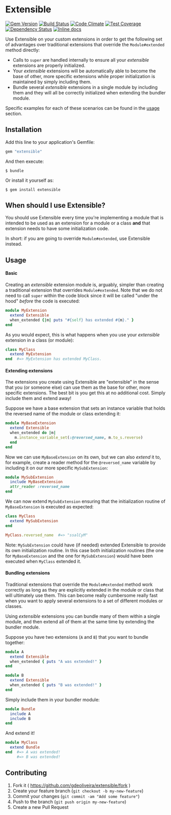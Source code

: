 # Extensible

[![Gem Version](http://img.shields.io/gem/v/extensible.svg)][gem]
[![Build Status](http://img.shields.io/travis/gdeoliveira/extensible.svg)][travis]
[![Code Climate](http://img.shields.io/codeclimate/github/gdeoliveira/extensible.svg)][codeclimate]
[![Test Coverage](http://img.shields.io/codeclimate/coverage/github/gdeoliveira/extensible.svg)][codeclimate]
[![Dependency Status](http://img.shields.io/gemnasium/gdeoliveira/extensible.svg)][gemnasium]
[![Inline docs](http://inch-ci.org/github/gdeoliveira/extensible.svg?branch=master)][inch-ci]

[gem]: https://rubygems.org/gems/extensible
[travis]: http://travis-ci.org/gdeoliveira/extensible
[codeclimate]: https://codeclimate.com/github/gdeoliveira/extensible
[gemnasium]: https://gemnasium.com/gdeoliveira/extensible#development-dependencies
[inch-ci]: http://inch-ci.org/github/gdeoliveira/extensible

Use Extensible on your custom extensions in order to get the following set of advantages over traditional extensions that override the `Module#extended` method directly:

- Calls to `super` are handled internally to ensure all your _extensible_ extensions are properly initialized.
- Your _extensible_ extensions will be automatically able to become the base of other, more specific extensions while proper initialization is maintained by simply including them.
- Bundle several _extensible_ extensions in a single module by including them and they will all be correctly initialized when extending the bundler module.

Specific examples for each of these scenarios can be found in the [usage](#usage) section.

## Installation

Add this line to your application's Gemfile:

```ruby
gem "extensible"
```

And then execute:

    $ bundle

Or install it yourself as:

    $ gem install extensible

## When should I use Extensible?

You should use Extensible every time you're implementing a module that is intended to be used as an extension for a module or a class **and** that extension needs to have some initialization code.

In short: if you are going to override `Module#extended`, use Extensible instead.

## <a name="usage"></a>Usage

#### Basic

Creating an _extensible_ extension module is, arguably, simpler than creating a traditional extension that overrides `Module#extended`. Note that we do not need to call `super` within the code block since it will be called "under the hood" _before_ the code is executed:

```ruby
module MyExtension
  extend Extensible
  when_extended {|m| puts "#{self} has extended #{m}." }
end
```

As you would expect, this is what happens when you use your _extensible_ extension in a class (or module):

```ruby
class MyClass
  extend MyExtension
end  #=> MyExtension has extended MyClass.
```

#### Extending extensions

The extensions you create using Extensible are "extensible" in the sense that you (or someone else) can use them as the base for other, more specific extensions. The best bit is you get this at no additional cost. Simply include them and extend away!

Suppose we have a base extension that sets an instance variable that holds the reversed name of the module or class extending it:

```ruby
module MyBaseExtension
  extend Extensible
  when_extended do |m|
    m.instance_variable_set(:@reversed_name, m.to_s.reverse)
  end
end
```

Now we can use `MyBaseExtension` on its own, but we can also _extend_ it to, for example, create a reader method for the `@reversed_name` variable by including it on our more specific `MySubExtension`:

```ruby
module MySubExtension
  include MyBaseExtension
  attr_reader :reversed_name
end
```

We can now extend `MySubExtension` ensuring that the initialization routine of `MyBaseExtension` is executed as expected:

```ruby
class MyClass
  extend MySubExtension
end

MyClass.reversed_name  #=> "ssalCyM"
```

Note: `MySubExtension` could have (if needed) extended Extensible to provide its own initialization routine. In this case both initialization routines (the one for `MyBaseExtension` and the one for `MySubExtension`) would have been executed when `MyClass` extended it.

#### Bundling extensions

Traditional extensions that override the `Module#extended` method work correctly as long as they are explicitly extended in the module or class that will ultimately use them. This can become really cumbersome really fast when you want to apply several extensions to a set of different modules or classes.

Using _extensible_ extensions you can bundle many of them within a single module, and then extend all of them at the same time by extending the bundler module.

Suppose you have two extensions (`A` and `B`) that you want to bundle together:

```ruby
module A
  extend Extensible
  when_extended { puts "A was extended!" }
end

module B
  extend Extensible
  when_extended { puts "B was extended!" }
end
```

Simply include them in your bundler module:

```ruby
module Bundle
  include A
  include B
end
```

And extend it!

```ruby
module MyClass
  extend Bundle
end  #=> A was extended!
     #=> B was extended!
```

## Contributing

1. Fork it ( https://github.com/gdeoliveira/extensible/fork )
2. Create your feature branch (`git checkout -b my-new-feature`)
3. Commit your changes (`git commit -am "Add some feature"`)
4. Push to the branch (`git push origin my-new-feature`)
5. Create a new Pull Request
